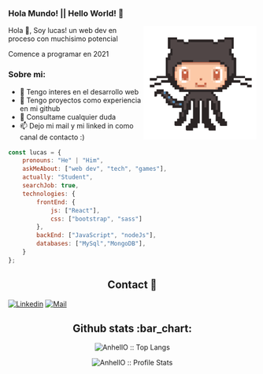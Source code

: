 ### Hola Mundo! || Hello World! 👋



<img align='right' src="https://raw.githubusercontent.com/iCharlesZ/FigureBed/master/img/octocat.gif" width="230">
Hola 👋, Soy lucas! un web dev en proceso con muchisimo potencial

Comence a programar en 2021

### Sobre mi:
- 🤔 Tengo interes en el desarrollo web
- 💼 Tengo proyectos como experiencia en mi github
- 💬 Consultame cualquier duda 
- 📫 Dejo mi mail y mi linked in como canal de contacto :)
```javascript
const lucas = {
    pronouns: "He" | "Him",
    askMeAbout: ["web dev", "tech", "games"],
    actually: "Student",
    searchJob: true,
    technologies: {
        frontEnd: {
            js: ["React"],
            css: ["bootstrap", "sass"]
        },
        backEnd: ["JavaScript", "nodeJs"],
        databases: ["MySql","MongoDB"],
    }
};
```

<h2 align="center"> Contact 🐸 </h2>

 [![Linkedin](https://img.shields.io/badge/-Lucas%20Figueroa-blue?style=flat-square&logo=linkedin&logoColor=white&link=https://www.linkedin.com/in/lucas-figueroa-3b5743226/)](https://www.linkedin.com/in/lucas-figueroa-3b5743226/)
[![Mail](https://img.shields.io/badge/-lucas.200061@gmail.com-gray?style=flat-square&logo=gmail&logoColor=red&link=https://www.linkedin.com/in/lucas-figueroa-3b5743226/)](mailto:lucas.200061@gmail.com)


<h2 align="center">Github stats :bar_chart:</h2>

<p align="center"><img src="https://github-readme-stats.vercel.app/api/top-langs/?username=lucas22-f&langs_count=10&theme=tokyonight&layout=compact" alt="AnhellO :: Top Langs" /></p>
<p align="center"><img src="https://github-readme-stats.vercel.app/api?username=lucas22-f&show_icons=true&theme=synthwave" alt="AnhellO :: Profile Stats" /></p>

